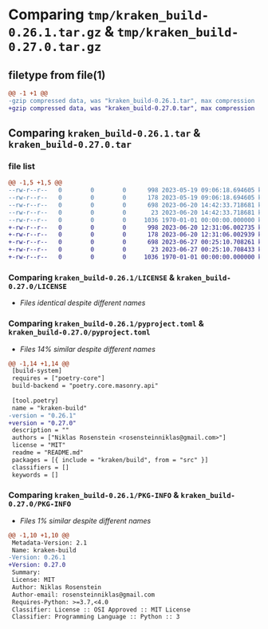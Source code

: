 # Comparing `tmp/kraken_build-0.26.1.tar.gz` & `tmp/kraken_build-0.27.0.tar.gz`

## filetype from file(1)

```diff
@@ -1 +1 @@
-gzip compressed data, was "kraken_build-0.26.1.tar", max compression
+gzip compressed data, was "kraken_build-0.27.0.tar", max compression
```

## Comparing `kraken_build-0.26.1.tar` & `kraken_build-0.27.0.tar`

### file list

```diff
@@ -1,5 +1,5 @@
--rw-r--r--   0        0        0      998 2023-05-19 09:06:18.694605 kraken_build-0.26.1/LICENSE
--rw-r--r--   0        0        0      178 2023-05-19 09:06:18.694605 kraken_build-0.26.1/README.md
--rw-r--r--   0        0        0      698 2023-06-20 14:42:33.718681 kraken_build-0.26.1/pyproject.toml
--rw-r--r--   0        0        0       23 2023-06-20 14:42:33.718681 kraken_build-0.26.1/src/kraken/build/__init__.py
--rw-r--r--   0        0        0     1036 1970-01-01 00:00:00.000000 kraken_build-0.26.1/PKG-INFO
+-rw-r--r--   0        0        0      998 2023-06-20 12:31:06.002735 kraken_build-0.27.0/LICENSE
+-rw-r--r--   0        0        0      178 2023-06-20 12:31:06.002939 kraken_build-0.27.0/README.md
+-rw-r--r--   0        0        0      698 2023-06-27 00:25:10.708261 kraken_build-0.27.0/pyproject.toml
+-rw-r--r--   0        0        0       23 2023-06-27 00:25:10.708433 kraken_build-0.27.0/src/kraken/build/__init__.py
+-rw-r--r--   0        0        0     1036 1970-01-01 00:00:00.000000 kraken_build-0.27.0/PKG-INFO
```

### Comparing `kraken_build-0.26.1/LICENSE` & `kraken_build-0.27.0/LICENSE`

 * *Files identical despite different names*

### Comparing `kraken_build-0.26.1/pyproject.toml` & `kraken_build-0.27.0/pyproject.toml`

 * *Files 14% similar despite different names*

```diff
@@ -1,14 +1,14 @@
 [build-system]
 requires = ["poetry-core"]
 build-backend = "poetry.core.masonry.api"
 
 [tool.poetry]
 name = "kraken-build"
-version = "0.26.1"
+version = "0.27.0"
 description = ""
 authors = ["Niklas Rosenstein <rosensteinniklas@gmail.com>"]
 license = "MIT"
 readme = "README.md"
 packages = [{ include = "kraken/build", from = "src" }]
 classifiers = []
 keywords = []
```

### Comparing `kraken_build-0.26.1/PKG-INFO` & `kraken_build-0.27.0/PKG-INFO`

 * *Files 1% similar despite different names*

```diff
@@ -1,10 +1,10 @@
 Metadata-Version: 2.1
 Name: kraken-build
-Version: 0.26.1
+Version: 0.27.0
 Summary: 
 License: MIT
 Author: Niklas Rosenstein
 Author-email: rosensteinniklas@gmail.com
 Requires-Python: >=3.7,<4.0
 Classifier: License :: OSI Approved :: MIT License
 Classifier: Programming Language :: Python :: 3
```

